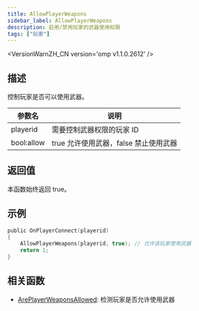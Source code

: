 ```yaml
---
title: AllowPlayerWeapons
sidebar_label: AllowPlayerWeapons
description: 启用/禁用玩家的武器使用权限
tags: ["玩家"]
---
```


<VersionWarnZH_CN version='omp v1.1.0.2612' />

## 描述

控制玩家是否可以使用武器。

| 参数名     | 说明                                  |
| ---------- | ------------------------------------- |
| playerid   | 需要控制武器权限的玩家 ID             |
| bool:allow | true 允许使用武器，false 禁止使用武器 |

## 返回值

本函数始终返回 true。

## 示例

```c
public OnPlayerConnect(playerid)
{
    AllowPlayerWeapons(playerid, true); // 允许该玩家使用武器
    return 1;
}
```

## 相关函数

- [ArePlayerWeaponsAllowed](ArePlayerWeaponsAllowed): 检测玩家是否允许使用武器
